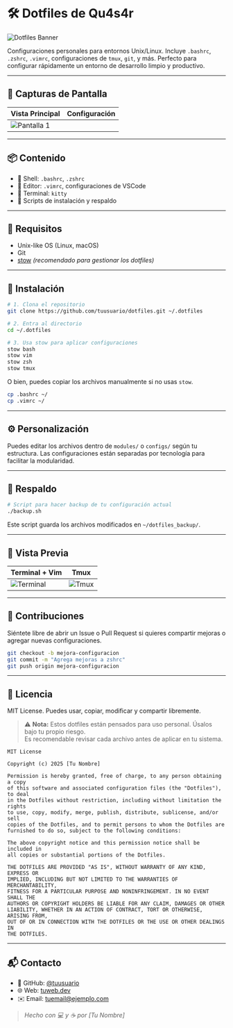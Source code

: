 
# 🛠️ Dotfiles de Qu4s4r

![Dotfiles Banner](https://via.placeholder.com/1200x400.png?text=Dotfiles+de+Tu+Nombre)

Configuraciones personales para entornos Unix/Linux. Incluye `.bashrc`, `.zshrc`, `.vimrc`, configuraciones de `tmux`, `git`, y más. Perfecto para configurar rápidamente un entorno de desarrollo limpio y productivo.

---

## 📸 Capturas de Pantalla

| Vista Principal | Configuración |
|------------------|----------------|
| ![Pantalla 1](https://github.com/user-attachments/assets/1cb43aa5-3dde-493a-8abc-974d0555b716) |

---

## 📦 Contenido

- 🐚 Shell: `.bashrc`, `.zshrc`
- 📝 Editor: `.vimrc`, configuraciones de VSCode
- 🔧 Terminal: `kitty`
- 📁 Scripts de instalación y respaldo

---

## 🧰 Requisitos

- Unix-like OS (Linux, macOS)
- Git
- [stow](https://www.gnu.org/software/stow/) _(recomendado para gestionar los dotfiles)_

---

## 🚀 Instalación

```bash
# 1. Clona el repositorio
git clone https://github.com/tuusuario/dotfiles.git ~/.dotfiles

# 2. Entra al directorio
cd ~/.dotfiles

# 3. Usa stow para aplicar configuraciones
stow bash
stow vim
stow zsh
stow tmux
```

O bien, puedes copiar los archivos manualmente si no usas `stow`.

```bash
cp .bashrc ~/
cp .vimrc ~/
```

---

## ⚙️ Personalización

Puedes editar los archivos dentro de `modules/` o `configs/` según tu estructura. Las configuraciones están separadas por tecnología para facilitar la modularidad.

---

## 🔁 Respaldo

```bash
# Script para hacer backup de tu configuración actual
./backup.sh
```

Este script guarda los archivos modificados en `~/dotfiles_backup/`.

---

## 📸 Vista Previa

| Terminal + Vim | Tmux |
|----------------|------|
| ![Terminal](https://via.placeholder.com/400x200.png?text=Terminal+%2B+Vim) | ![Tmux](https://via.placeholder.com/400x200.png?text=Tmux) |

---

## 🤝 Contribuciones

Siéntete libre de abrir un Issue o Pull Request si quieres compartir mejoras o agregar nuevas configuraciones.

```bash
git checkout -b mejora-configuracion
git commit -m "Agrega mejoras a zshrc"
git push origin mejora-configuracion
```

---

## 📜 Licencia

MIT License. Puedes usar, copiar, modificar y compartir libremente.

> ⚠️ **Nota:** Estos dotfiles están pensados para uso personal. Úsalos bajo tu propio riesgo.  
> Es recomendable revisar cada archivo antes de aplicar en tu sistema.

```
MIT License

Copyright (c) 2025 [Tu Nombre]

Permission is hereby granted, free of charge, to any person obtaining a copy
of this software and associated configuration files (the "Dotfiles"), to deal
in the Dotfiles without restriction, including without limitation the rights
to use, copy, modify, merge, publish, distribute, sublicense, and/or sell
copies of the Dotfiles, and to permit persons to whom the Dotfiles are
furnished to do so, subject to the following conditions:

The above copyright notice and this permission notice shall be included in
all copies or substantial portions of the Dotfiles.

THE DOTFILES ARE PROVIDED "AS IS", WITHOUT WARRANTY OF ANY KIND, EXPRESS OR
IMPLIED, INCLUDING BUT NOT LIMITED TO THE WARRANTIES OF MERCHANTABILITY,
FITNESS FOR A PARTICULAR PURPOSE AND NONINFRINGEMENT. IN NO EVENT SHALL THE
AUTHORS OR COPYRIGHT HOLDERS BE LIABLE FOR ANY CLAIM, DAMAGES OR OTHER
LIABILITY, WHETHER IN AN ACTION OF CONTRACT, TORT OR OTHERWISE, ARISING FROM,
OUT OF OR IN CONNECTION WITH THE DOTFILES OR THE USE OR OTHER DEALINGS IN
THE DOTFILES.
```

---

## 📬 Contacto

- 🐙 GitHub: [@tuusuario](https://github.com/tuusuario)
- 🌐 Web: [tuweb.dev](https://tuweb.dev)
- ✉️ Email: tuemail@ejemplo.com

> _Hecho con 💻 y ☕ por [Tu Nombre]_
